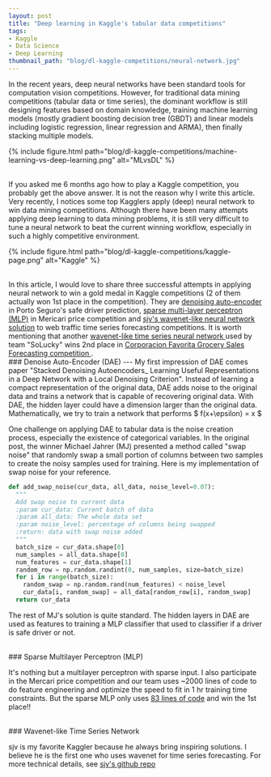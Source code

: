 ```yaml
---
layout: post
title: "Deep learning in Kaggle's tabular data competitions"
tags:
- Kaggle
- Data Science
- Deep Learning
thumbnail_path: "blog/dl-kaggle-competitions/neural-network.jpg"
---
```


In the recent years, deep neural networks have been standard tools for computation vision competitions. However, for traditional data mining competitions
(tabular data or time series), the dominant workflow is still designing features based on domain knowledge, training machine learning models 
(mostly gradient boosting decision tree (GBDT) and linear models including logistic regression, linear regression and ARMA), then finally stacking multiple models. 

{% include figure.html path="blog/dl-kaggle-competitions/machine-learning-vs-deep-learning.png" alt="MLvsDL" %}

<br />
If you asked me 6 months ago how to play a Kaggle competition, you probably get the above answer. It is not the reason why I write this article. 
Very recently, I notices some top Kagglers apply (deep) neural network to win data mining competitions. Although there have been many attempts 
applying deep learning to data mining problems, it is still very difficult to tune a neural network to beat the current winning workflow, especially in such a highly competitive environment. 

{% include figure.html path="blog/dl-kaggle-competitions/kaggle-page.png" alt="Kaggle" %}

<br />
In this article, I would love to share three successful attempts in applying neural network to win a gold medal in Kaggle competitions 
(2 of them actually won 1st place in the competition). They are <a href="https://www.kaggle.com/c/porto-seguro-safe-driver-prediction/discussion/44629" target="_blank">denoising auto-encoder</a> in Porto Seguro's safe driver prediction, <a href="https://www.kaggle.com/c/mercari-price-suggestion-challenge/discussion/50256" target="_blank">sparse multi-layer perceptron (MLP)</a> in Mericari price 
competition and <a href="https://github.com/sjvasquez/web-traffic-forecasting" target="_blank"> sjv's wavenet-like neural network solution</a> to web traffic time series forecasting competitions. It is worth mentioning that another <a href="https://arxiv.org/abs/1803.04037" target="_blank"> wavenet-like time series neural network </a> used by team "SoLucky" wins 2nd place in <a href="https://www.kaggle.com/c/favorita-grocery-sales-forecasting/leaderboard" target="_blank"> Corporacion Favorita Grocery Sales Forecasting competition </a>.

<br />
### Denoise Auto-Encoder (DAE)
---
My first impression of DAE comes paper "Stacked Denoising Autoencoders_ Learning Useful Representations in a Deep Network with a Local Denoising Criterion". Instead of learning a compact representation of the original data, DAE adds noise to the original data and trains a network that is capable of recovering original data. With DAE, the hidden layer could have a dimension larger than the original data. Mathematically, we try to train a network that performs 
$ f(x+\epsilon) = x $

One challenge on applying DAE to tabular data is the noise creation process, especially the existence of categorical variables. In the original post, the winner Michael Jahrer (MJ) presented a method called "swap noise" that randomly swap a small portion of columns between two samples to create the noisy samples used for training. Here is my implementation of swap noise for your reference.

```python
def add_swap_noise(cur_data, all_data, noise_level=0.07):
  """
  Add swap noise to current data
  :param cur_data: Current batch of data
  :param all_data: The whole data set
  :param noise_level: percentage of columns being swapped
  :return: data with swap noise added
  """
  batch_size = cur_data.shape[0]
  num_samples = all_data.shape[0]
  num_features = cur_data.shape[1]
  random_row = np.random.randint(0, num_samples, size=batch_size)
  for i in range(batch_size):
    random_swap = np.random.rand(num_features) < noise_level
    cur_data[i, random_swap] = all_data[random_row[i], random_swap]
  return cur_data
```

The rest of MJ's solution is quite standard. The hidden layers in DAE are used as features to training a MLP classifier that used to classifier if a driver is safe driver or not.

<br />
### Sparse Multilayer Perceptron (MLP)

It's nothing but a multilayer perceptron with sparse input. I also participate in the Mercari price competition and our team uses ~2000 lines of code to do feature engineering and optimize the speed to fit in 1 hr training time constraints. But the sparse MLP only uses <a href="https://www.kaggle.com/lopuhin/mercari-golf-0-3875-cv-in-75-loc-1900-s" target="_blank">83 lines of code</a> and win the 1st place!!


<br />
### Wavenet-like Time Series Network

sjv is my favorite Kaggler because he always bring inspiring solutions. I believe he is the first one who uses wavenet for time series forecasting. For more technical details, see <a href="https://github.com/sjvasquez/web-traffic-forecasting" target="_blank"> sjv's github repo </a> 


